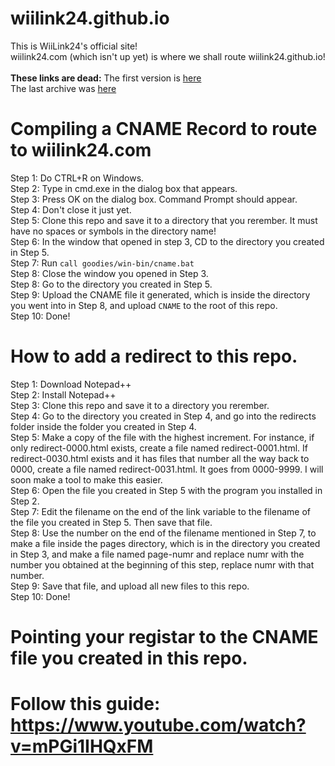 # wiilink24.github.io<br>
This is WiiLink24's official site!<br>
wiilink24.com (which isn't up yet) is where we shall route wiilink24.github.io!<br>
<br>
**These links are dead:**
The first version is [here](https://wiilink24-8ff305a4b1.drafts.github.io/)<br>
The last archive was [here](https://wiilink24-8ff305a4b1.drafts.github.io/)<br>
# Compiling a CNAME Record to route to wiilink24.com<br>
Step 1: Do CTRL+R on Windows.<br>
Step 2: Type in cmd.exe in the dialog box that appears.<br>
Step 3: Press OK on the dialog box. Command Prompt should appear.<br>
Step 4: Don't close it just yet.<br>
Step 5: Clone this repo and save it to a directory that you rerember. It must have no spaces or symbols in the directory name!<br>
Step 6: In the window that opened in step 3, CD to the directory you created in Step 5.<br>
Step 7: Run ``call goodies/win-bin/cname.bat``<br>
Step 8: Close the window you opened in Step 3.<br>
Step 8: Go to the directory you created in Step 5.<br>
Step 9: Upload the CNAME file it generated, which is inside the directory you went into in Step 8, and upload ``CNAME`` to the root of this repo.<br>
Step 10: Done!<br>
# How to add a redirect to this repo.<br>
Step 1: Download Notepad++<br>
Step 2: Install Notepad++<br>
Step 3: Clone this repo and save it to a directory you rerember.<br>
Step 4: Go to the directory you created in Step 4, and go into the redirects folder inside the folder you created in Step 4.<br>
Step 5: Make a copy of the file with the highest increment. For instance, if only redirect-0000.html exists, create a file named redirect-0001.html. If redirect-0030.html exists and it has files that number all the way back to 0000, create a file named redirect-0031.html. It goes from 0000-9999. I will soon make a tool to make this easier.<br>
Step 6: Open the file you created in Step 5 with the program you installed in Step 2.<br>
Step 7: Edit the filename on the end of the link variable to the filename of the file you created in Step 5. Then save that file.<br>
Step 8: Use the number on the end of the filename mentioned in Step 7, to make a file inside the pages directory, which is in the directory you created in Step 3, and make a file named page-numr and replace numr with the number you obtained at the beginning of this step, replace numr with that number.<br>
Step 9: Save that file, and upload all new files to this repo.<br>
Step 10: Done!<br>
# Pointing your registar to the CNAME file you created in this repo.
# Follow this guide: https://www.youtube.com/watch?v=mPGi1IHQxFM
